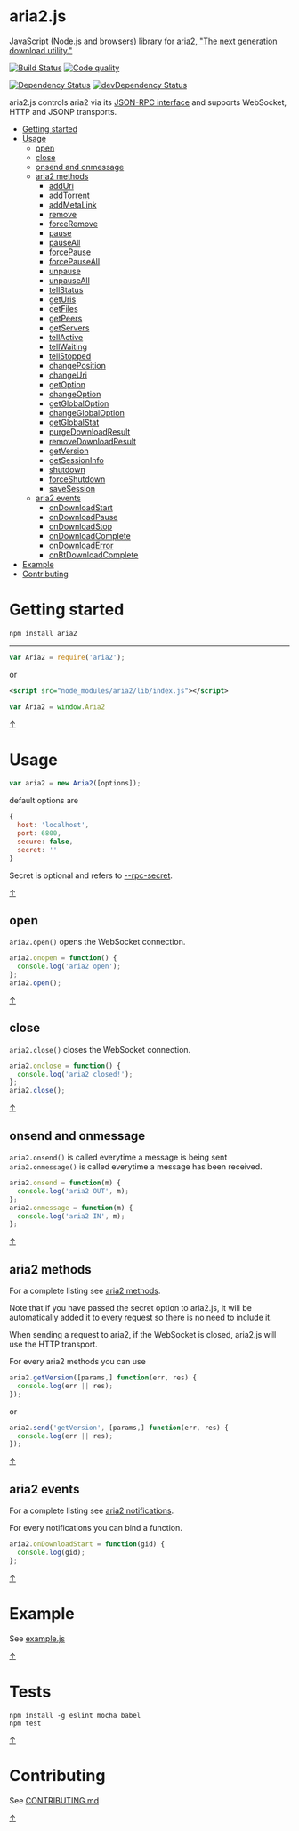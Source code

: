 aria2.js
========

JavaScript (Node.js and browsers) library for [aria2, "The next generation download utility."](http://aria2.sourceforge.net/)

[![Build Status](https://img.shields.io/travis/sonnyp/aria2.js/master.svg?style=flat-square)](https://travis-ci.org/sonnyp/aria2.js/branches)
[![Code quality](https://img.shields.io/codeclimate/github/kabisaict/flow.svg?style=flat-square)](https://codeclimate.com/github/sonnyp/aria2.js)

[![Dependency Status](https://img.shields.io/david/sonnyp/aria2.js.svg?style=flat-square)](https://david-dm.org/sonnyp/aria2.js)
[![devDependency Status](https://img.shields.io/david/dev/sonnyp/aria2.js.svg?style=flat-square)](https://david-dm.org/sonnyp/aria2.js#info=devDependencies)

aria2.js controls aria2 via its [JSON-RPC interface](http://aria2.sourceforge.net/manual/en/html/aria2c.html#rpc-interface) and supports WebSocket, HTTP and JSONP transports.

- [Getting started](#getting-started)
- [Usage](#usage)
  - [open](#open)
  - [close](#close)
  - [onsend and onmessage](#onsend-and-onmessage)
  - [aria2 methods](#aria2-methods)
    - [addUri](http://aria2.sourceforge.net/manual/en/html/aria2c.html#aria2.addUri)
    - [addTorrent](http://aria2.sourceforge.net/manual/en/html/aria2c.html#aria2.addTorrent)
    - [addMetaLink](http://aria2.sourceforge.net/manual/en/html/aria2c.html#aria2.addMetalink)
    - [remove](http://aria2.sourceforge.net/manual/en/html/aria2c.html#aria2.remove)
    - [forceRemove](http://aria2.sourceforge.net/manual/en/html/aria2c.html#aria2.forceRemove)
    - [pause](http://aria2.sourceforge.net/manual/en/html/aria2c.html#aria2.pause)
    - [pauseAll](http://aria2.sourceforge.net/manual/en/html/aria2c.html#aria2.pauseAll)
    - [forcePause](http://aria2.sourceforge.net/manual/en/html/aria2c.html#aria2.forcePause)
    - [forcePauseAll](http://aria2.sourceforge.net/manual/en/html/aria2c.html#aria2.forcePauseAll)
    - [unpause](http://aria2.sourceforge.net/manual/en/html/aria2c.html#aria2.unpause)
    - [unpauseAll](http://aria2.sourceforge.net/manual/en/html/aria2c.html#aria2.unpauseAll)
    - [tellStatus](http://aria2.sourceforge.net/manual/en/html/aria2c.html#aria2.tellStatus)
    - [getUris](http://aria2.sourceforge.net/manual/en/html/aria2c.html#aria2.getUris)
    - [getFiles](http://aria2.sourceforge.net/manual/en/html/aria2c.html#aria2.getFiles)
    - [getPeers](http://aria2.sourceforge.net/manual/en/html/aria2c.html#aria2.getPeers)
    - [getServers](http://aria2.sourceforge.net/manual/en/html/aria2c.html#aria2.getServers)
    - [tellActive](http://aria2.sourceforge.net/manual/en/html/aria2c.html#aria2.tellActive)
    - [tellWaiting](http://aria2.sourceforge.net/manual/en/html/aria2c.html#aria2.tellWaiting)
    - [tellStopped](http://aria2.sourceforge.net/manual/en/html/aria2c.html#aria2.tellStopped)
    - [changePosition](http://aria2.sourceforge.net/manual/en/html/aria2c.html#aria2.changePosition)
    - [changeUri](http://aria2.sourceforge.net/manual/en/html/aria2c.html#aria2.changeUri)
    - [getOption](http://aria2.sourceforge.net/manual/en/html/aria2c.html#aria2.getOption)
    - [changeOption](http://aria2.sourceforge.net/manual/en/html/aria2c.html#aria2.changeOption)
    - [getGlobalOption](http://aria2.sourceforge.net/manual/en/html/aria2c.html#aria2.getGlobalOption)
    - [changeGlobalOption](http://aria2.sourceforge.net/manual/en/html/aria2c.html#aria2.changeGlobalOption)
    - [getGlobalStat](http://aria2.sourceforge.net/manual/en/html/aria2c.html#aria2.getGlobalStat)
    - [purgeDownloadResult](http://aria2.sourceforge.net/manual/en/html/aria2c.html#aria2.purgeDownloadResult)
    - [removeDownloadResult](http://aria2.sourceforge.net/manual/en/html/aria2c.html#aria2.removeDownloadResult)
    - [getVersion](http://aria2.sourceforge.net/manual/en/html/aria2c.html#aria2.getVersion)
    - [getSessionInfo](http://aria2.sourceforge.net/manual/en/html/aria2c.html#aria2.getSessionInfo)
    - [shutdown](http://aria2.sourceforge.net/manual/en/html/aria2c.html#aria2.shutdown)
    - [forceShutdown](http://aria2.sourceforge.net/manual/en/html/aria2c.html#aria2.forceShutdown)
    - [saveSession](http://aria2.sourceforge.net/manual/en/html/aria2c.html#aria2.saveSession)
  - [aria2 events](#aria2-events)
    - [onDownloadStart](http://aria2.sourceforge.net/manual/en/html/aria2c.html#aria2.onDownloadStart)
    - [onDownloadPause](http://aria2.sourceforge.net/manual/en/html/aria2c.html#aria2.onDownloadPause)
    - [onDownloadStop](http://aria2.sourceforge.net/manual/en/html/aria2c.html#aria2.onDownloadStop)
    - [onDownloadComplete](http://aria2.sourceforge.net/manual/en/html/aria2c.html#aria2.onDownloadComplete)
    - [onDownloadError](http://aria2.sourceforge.net/manual/en/html/aria2c.html#aria2.onDownloadError)
    - [onBtDownloadComplete](http://aria2.sourceforge.net/manual/en/html/aria2c.html#aria2.onBtDownloadComplete)
- [Example](#example)
- [Contributing](#contributing)



# Getting started


```npm install aria2```

----

```javascript
var Aria2 = require('aria2');
```

or

```xml
<script src="node_modules/aria2/lib/index.js"></script>
```
```javascript
var Aria2 = window.Aria2
```

[↑](#aria2js)

# Usage

```javascript
var aria2 = new Aria2([options]);
```

default options are

```javascript
{
  host: 'localhost',
  port: 6800,
  secure: false,
  secret: ''
}
```

Secret is optional and refers to [--rpc-secret](http://aria2.sourceforge.net/manual/en/html/aria2c.html#cmdoption--rpc-secret).

[↑](#aria2js)

## open

```aria2.open()``` opens the WebSocket connection.

```javascript
aria2.onopen = function() {
  console.log('aria2 open');
};
aria2.open();
```

[↑](#aria2js)

## close

```aria2.close()``` closes the WebSocket connection.

```javascript
aria2.onclose = function() {
  console.log('aria2 closed!');
};
aria2.close();
```

[↑](#aria2js)

## onsend and onmessage

```aria2.onsend()``` is called everytime a message is being sent
```aria2.onmessage()``` is called everytime a message has been received.

```javascript
aria2.onsend = function(m) {
  console.log('aria2 OUT', m);
};
aria2.onmessage = function(m) {
  console.log('aria2 IN', m);
};
```

[↑](#aria2js)

## aria2 methods
For a complete listing see [aria2 methods](http://aria2.sourceforge.net/manual/en/html/aria2c.html#methods).

Note that if you have passed the secret option to aria2.js, it will be automatically added it to every request so there is no need to include it.

When sending a request to aria2, if the WebSocket is closed, aria2.js will use the HTTP transport.

For every aria2 methods you can use

```javascript
aria2.getVersion([params,] function(err, res) {
  console.log(err || res);
});
```

or

```javascript
aria2.send('getVersion', [params,] function(err, res) {
  console.log(err || res);
});
```

[↑](#aria2js)

## aria2 events
For a complete listing see [aria2 notifications](http://aria2.sourceforge.net/manual/en/html/aria2c.html#json-rpc-over-websocket).

For every notifications you can bind a function.

```javascript
aria2.onDownloadStart = function(gid) {
  console.log(gid);
};
```

[↑](#aria2js)

# Example

See [example.js](https://github.com/sonnyp/aria2.js/blob/master/example/example.js)

[↑](#aria2js)

# Tests

```
npm install -g eslint mocha babel
npm test
```

[↑](#aria2js)

# Contributing

See [CONTRIBUTING.md](https://github.com/sonnyp/aria2.js/blob/master/CONTRIBUTING.md)

[↑](#aria2js)
